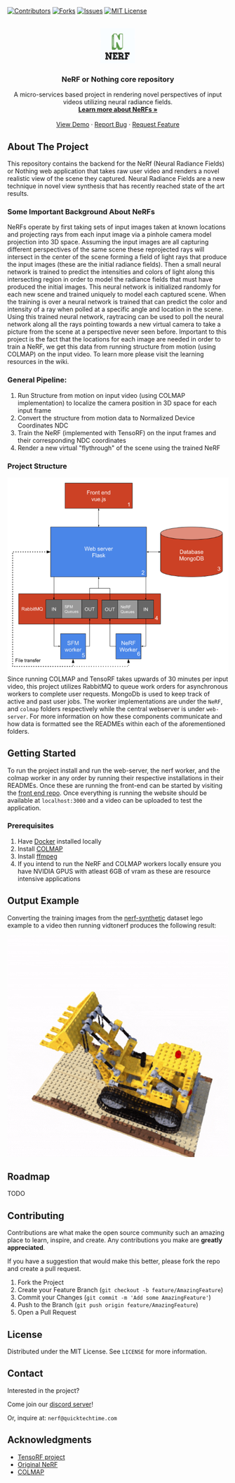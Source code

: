 <!-- README template based on https://github.com/othneildrew/Best-README-Template -->
<a name="readme-top"></a>

[![Contributors][contributors-shield]][contributors-url]
[![Forks][forks-shield]][forks-url]
[![Issues][issues-shield]][issues-url]
[![MIT License][license-shield]][license-url]

<!-- PROJECT LOGO -->
<br />
<div align="center">
  <a href="https://github.com/NeRF-or-Nothing/vidtonerf">
    <img src="pics/logo.png" alt="Logo" width="80" height="80">
  </a>

<h3 align="center">NeRF or Nothing core repository</h3>

  <p align="center">
    A micro-services based project in rendering novel perspectives of input videos
    utilizing neural radiance fields.
    <br />
    <a href="https://github.com/NeRF-or-Nothing/vidtonerf/wiki/Learning-Resources">
        <strong>Learn more about NeRFs »</strong>
    </a>
    <br />
    <br />
    <a href="https://github.com/NeRF-or-Nothing/vidtonerf">View Demo</a>
    ·
    <a href="https://github.com/NeRF-or-Nothing/vidtonerf/issues">Report Bug</a>
    ·
    <a href="https://github.com/NeRF-or-Nothing/vidtonerf/issues">Request Feature</a>
  </p>
</div>

## About The Project

This repository contains the backend for the NeRf (Neural Radiance Fields) or Nothing
web application that takes raw user video and renders a novel realistic view of the
scene they captured. Neural Radiance Fields are a new technique in novel view synthesis
that has recently reached state of the art results.

### Some Important Background About NeRFs

NeRFs operate by first taking sets of input images taken at known locations and
projecting rays from each input image via a pinhole camera model projection into
3D space. Assuming the input images are all capturing different perspectives of
the same scene these reprojected rays will intersect in the center of the scene
forming a field of light rays that produce the input images (these are the initial
radiance fields). Then a small neural network is trained to predict the intensities
and colors of light along this intersecting region in order to model the radiance
fields that must have produced the initial images. This neural network is initialized
randomly for each new scene and trained uniquely to model each captured scene.
When the training is over a neural network is trained that can predict the color
and intensity of a ray when polled at a specific angle and location in the scene.
Using this trained neural network, raytracing can be used to poll the neural network
along all the rays pointing towards a new virtual camera to take a picture from the
scene at a perspective never seen before. Important to this project is the fact that
the locations for each image are needed in order to train a NeRF, we get this data
from running structure from motion (using COLMAP) on the input video. To learn more
please visit the learning resources in the wiki.

### General Pipeline:

1. Run Structure from motion on input video (using COLMAP implementation) to
localize the camera position in 3D space for each input frame
2. Convert the structure from motion data to Normalized Device Coordinates NDC
3. Train the NeRF (implemented with TensoRF) on the input frames and their
corresponding NDC coordinates
4. Render a new virtual "flythrough" of the scene using the trained NeRF

### Project Structure

![Full Project Structure Diagram](pics/Full_Project.png)
Since running COLMAP and TensoRF takes upwards of 30 minutes per input video, this
project utilizes RabbitMQ to queue work orders for asynchronous workers to complete
user requests. MongoDb is used to keep track of active and past user jobs. The worker
implementations are under the `NeRF`, and `colmap` folders respectively while the
central webserver is under `web-server`. For more information on how these components
communicate and how data is formatted see the READMEs within each of the
aforementioned folders.

## Getting Started

To run the project install and run the web-server, the nerf worker, and the
colmap worker in any order by running their respective installations in their
READMEs. Once these are running the front-end can be started by visiting the
[front end repo](https://github.com/NeRF-or-Nothing/web-app). Once everything is
running the website should be available at `localhost:3000` and a video can
be uploaded to test the application.

### Prerequisites

1. Have [Docker](https://www.docker.com/) installed locally
2. Install [COLMAP](https://colmap.github.io/)
3. Install [ffmpeg](https://ffmpeg.org/)
4. If you intend to run the NeRF and COLMAP workers locally ensure you have
NVIDIA GPUS with atleast 6GB of vram as these are resource intensive applications

## Output Example

Converting the training images from the [nerf-synthetic](https://drive.google.com/drive/folders/1JDdLGDruGNXWnM1eqY1FNL9PlStjaKWi)
dataset lego example to a video then running vidtonerf produces the following result:

![Example Output](pics/example_output.gif)

## Roadmap

TODO

## Contributing

Contributions are what make the open source community such an amazing place to
learn, inspire, and create. Any contributions you make are **greatly appreciated**.

If you have a suggestion that would make this better, please fork the repo and
create a pull request.

1. Fork the Project
2. Create your Feature Branch (`git checkout -b feature/AmazingFeature`)
3. Commit your Changes (`git commit -m 'Add some AmazingFeature'`)
4. Push to the Branch (`git push origin feature/AmazingFeature`)
5. Open a Pull Request

## License

Distributed under the MIT License. See `LICENSE` for more information.

## Contact

Interested in the project?

Come join our [discord server](https://discord.gg/mpcJR4FvND)!

Or, inquire at: `nerf@quicktechtime.com`

## Acknowledgments

* [TensoRF project](https://github.com/apchenstu/TensoRF)
* [Original NeRF](https://github.com/bmild/nerf)
* [COLMAP](https://colmap.github.io/)

<!-- MARKDOWN LINKS & IMAGES -->
<!-- https://www.markdownguide.org/basic-syntax/#reference-style-links -->
[contributors-shield]: https://img.shields.io/github/contributors/NeRF-or-Nothing/vidtonerf.svg?style=for-the-badge
[contributors-url]: https://github.com/NeRF-or-Nothing/vidtonerf/graphs/contributors
[forks-shield]: https://img.shields.io/github/forks/NeRF-or-Nothing/vidtonerf.svg?style=for-the-badge
[forks-url]: https://github.com/NeRF-or-Nothing/vidtonerf/network/members
[issues-shield]: https://img.shields.io/github/issues/NeRF-or-Nothing/vidtonerf.svg?style=for-the-badge
[issues-url]: https://github.com/NeRF-or-Nothing/vidtonerf/issues
[license-shield]: https://img.shields.io/github/license/NeRF-or-Nothing/vidtonerf.svg?style=for-the-badge
[license-url]: https://github.com/NeRF-or-Nothing/vidtonerf/blob/master/LICENSE.txt
